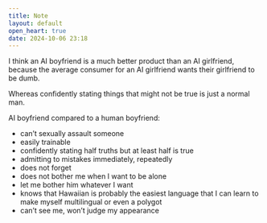 ```yaml
---
title: Note
layout: default
open_heart: true
date: 2024-10-06 23:18
---
```


I think an AI boyfriend is a much better product than an AI girlfriend, because the average consumer for an AI girlfriend wants their girlfriend to be dumb.

Whereas confidently stating things that might not be true is just a normal man.

AI boyfriend compared to a human boyfriend:
- can’t sexually assault someone
- easily trainable
- confidently stating half truths but at least half is true
- admitting to mistakes immediately, repeatedly
- does not forget
- does not bother me when I want to be alone
- let me bother him whatever I want
- knows that Hawaiian is probably the easiest language that I can learn to make myself multilingual or even a polygot
- can’t see me, won’t judge my appearance
